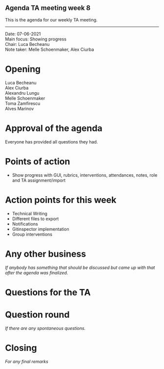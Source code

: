 ## Agenda TA meeting week 8

This is the agenda for our weekly TA meeting.

---

Date: 07-06-2021\
Main focus: Showing progress\
Chair: Luca Becheanu\
Note taker: Melle Schoenmaker, Alex Ciurba

# Opening

Luca Becheanu\
Alex Ciurba\
Alexandru Lungu\
Melle Schoenmaker\
Toma Zamfirescu\
Alves Marinov


# Approval of the agenda
Everyone has provided all questions they had.


# Points of action

- Show progress with GUI, rubrics, interventions, attendances, notes, role and TA assignment/import


# Action points for this week

- Technical Writing
- Different files to export
- Notifications
- Gitinspector implementation
- Group interventions


# Any other business
*If anybody has something that should be discussed but came up with that after the agenda was finalized.*


# Questions for the TA


# Question round
*If there are any spontaneous questions.*

# Closing
*For any final remarks*

